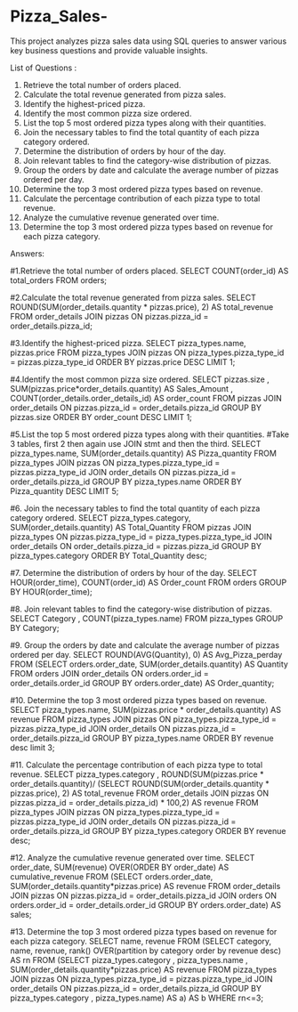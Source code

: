 # Pizza_Sales-
This project analyzes pizza sales data using SQL queries to answer various key business questions and provide valuable insights.

List of Questions :
1. Retrieve the total number of orders placed.
2. Calculate the total revenue generated from pizza sales.
3. Identify the highest-priced pizza.
4. Identify the most common pizza size ordered.
5. List the top 5 most ordered pizza types along with their quantities.
6. Join the necessary tables to find the total quantity of each pizza category ordered.
7. Determine the distribution of orders by hour of the day.
8. Join relevant tables to find the category-wise distribution of pizzas.
9. Group the orders by date and calculate the average number of pizzas ordered per day.
10. Determine the top 3 most ordered pizza types based on revenue.
11. Calculate the percentage contribution of each pizza type to total revenue.
12. Analyze the cumulative revenue generated over time.
13. Determine the top 3 most ordered pizza types based on revenue for each pizza category.

Answers:

#1.Retrieve the total number of orders placed.
SELECT 
    COUNT(order_id) AS total_orders
FROM
    orders;  
            
    
#2.Calculate the total revenue generated from pizza sales.
SELECT 
    ROUND(SUM(order_details.quantity * pizzas.price),
            2) AS total_revenue
FROM
    order_details
        JOIN
    pizzas ON pizzas.pizza_id = order_details.pizza_id;


#3.Identify the highest-priced pizza.
SELECT 
    pizza_types.name, pizzas.price
FROM
    pizza_types
        JOIN
    pizzas ON pizza_types.pizza_type_id = pizzas.pizza_type_id
ORDER BY pizzas.price DESC
LIMIT 1; 



#4.Identify the most common pizza size ordered.
SELECT 
    pizzas.size , SUM(pizzas.price*order_details.quantity) AS Sales_Amount , 
    COUNT(order_details.order_details_id) AS order_count
FROM
    pizzas
        JOIN
    order_details ON pizzas.pizza_id = order_details.pizza_id
GROUP BY pizzas.size
ORDER BY order_count DESC
LIMIT 1;



#5.List the top 5 most ordered pizza types along with their quantities.
#Take 3 tables, first 2 then again use JOIN stmt and then the third. 
SELECT 
    pizza_types.name,
    SUM(order_details.quantity) AS Pizza_quantity
FROM
    pizza_types
        JOIN
    pizzas ON pizza_types.pizza_type_id = pizzas.pizza_type_id
        JOIN
    order_details ON pizzas.pizza_id = order_details.pizza_id
GROUP BY pizza_types.name
ORDER BY Pizza_quantity DESC
LIMIT 5;

#6. Join the necessary tables to find the total quantity of each pizza category ordered.
SELECT 
    pizza_types.category,
    SUM(order_details.quantity) AS Total_Quantity
FROM
    pizzas
        JOIN
    pizza_types ON pizzas.pizza_type_id = pizza_types.pizza_type_id
        JOIN
    order_details ON order_details.pizza_id = pizzas.pizza_id
GROUP BY pizza_types.category
ORDER BY Total_Quantity desc;


#7. Determine the distribution of orders by hour of the day.
SELECT 
    HOUR(order_time), COUNT(order_id) AS Order_count
FROM
    orders
GROUP BY HOUR(order_time);

#8. Join relevant tables to find the category-wise distribution of pizzas.
SELECT Category , COUNT(pizza_types.name) FROM pizza_types
GROUP BY  Category;

#9. Group the orders by date and calculate the average number of pizzas ordered per day.
SELECT 
    ROUND(AVG(Quantity), 0) AS Avg_Pizza_perday
FROM
    (SELECT 
        orders.order_date, SUM(order_details.quantity) AS Quantity
    FROM
        orders
    JOIN order_details ON orders.order_id = order_details.order_id
    GROUP BY orders.order_date) AS Order_quantity;    
    
#10. Determine the top 3 most ordered pizza types based on revenue.
SELECT 
    pizza_types.name,
    SUM(pizzas.price * order_details.quantity) AS revenue
FROM
    pizza_types
        JOIN
    pizzas ON pizza_types.pizza_type_id = pizzas.pizza_type_id
        JOIN
    order_details ON pizzas.pizza_id = order_details.pizza_id
GROUP BY pizza_types.name
ORDER BY revenue desc limit 3;




#11. Calculate the percentage contribution of each pizza type to total revenue.
SELECT pizza_types.category , 
ROUND(SUM(pizzas.price * order_details.quantity)/ (SELECT
    ROUND(SUM(order_details.quantity * pizzas.price),
            2) AS total_revenue
FROM
    order_details
        JOIN
    pizzas ON pizzas.pizza_id = order_details.pizza_id) * 100,2) AS revenue
FROM
    pizza_types
        JOIN
    pizzas ON pizza_types.pizza_type_id = pizzas.pizza_type_id
        JOIN
    order_details ON pizzas.pizza_id = order_details.pizza_id
    GROUP BY pizza_types.category ORDER BY revenue desc;


#12. Analyze the cumulative revenue generated over time.
SELECT order_date, SUM(revenue)  OVER(ORDER BY order_date) AS cumulative_revenue
FROM
(SELECT orders.order_date, SUM(order_details.quantity*pizzas.price) AS revenue
FROM
    order_details
        JOIN
    pizzas ON pizzas.pizza_id = order_details.pizza_id
    JOIN orders ON orders.order_id = order_details.order_id
    GROUP BY orders.order_date) AS sales;
    
    
#13. Determine the top 3 most ordered pizza types based on revenue for each pizza category.
SELECT name, revenue FROM
(SELECT category, name, revenue,
rank() OVER(partition by category order by revenue desc) AS rn
FROM
(SELECT pizza_types.category , pizza_types.name , SUM(order_details.quantity*pizzas.price)  AS revenue
FROM
pizza_types
        JOIN
    pizzas ON pizza_types.pizza_type_id = pizzas.pizza_type_id
        JOIN
    order_details ON pizzas.pizza_id = order_details.pizza_id
    GROUP BY pizza_types.category , pizza_types.name) AS a) AS b
    WHERE rn<=3;
